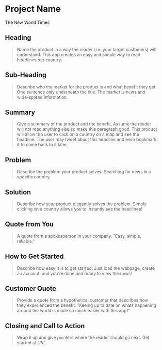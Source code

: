 # Project Name #
The New World Times

<!-- 
> This material was originally posted [here](http://www.quora.com/What-is-Amazons-approach-to-product-development-and-product-management). It is reproduced here for posterities sake.

There is an approach called "working backwards" that is widely used at Amazon. They work backwards from the customer, rather than starting with an idea for a product and trying to bolt customers onto it. While working backwards can be applied to any specific product decision, using this approach is especially important when developing new products or features.

For new initiatives a product manager typically starts by writing an internal press release announcing the finished product. The target audience for the press release is the new/updated product's customers, which can be retail customers or internal users of a tool or technology. Internal press releases are centered around the customer problem, how current solutions (internal or external) fail, and how the new product will blow away existing solutions.

If the benefits listed don't sound very interesting or exciting to customers, then perhaps they're not (and shouldn't be built). Instead, the product manager should keep iterating on the press release until they've come up with benefits that actually sound like benefits. Iterating on a press release is a lot less expensive than iterating on the product itself (and quicker!).

If the press release is more than a page and a half, it is probably too long. Keep it simple. 3-4 sentences for most paragraphs. Cut out the fat. Don't make it into a spec. You can accompany the press release with a FAQ that answers all of the other business or execution questions so the press release can stay focused on what the customer gets. My rule of thumb is that if the press release is hard to write, then the product is probably going to suck. Keep working at it until the outline for each paragraph flows. 

Oh, and I also like to write press-releases in what I call "Oprah-speak" for mainstream consumer products. Imagine you're sitting on Oprah's couch and have just explained the product to her, and then you listen as she explains it to her audience. That's "Oprah-speak", not "Geek-speak".

Once the project moves into development, the press release can be used as a touchstone; a guiding light. The product team can ask themselves, "Are we building what is in the press release?" If they find they're spending time building things that aren't in the press release (overbuilding), they need to ask themselves why. This keeps product development focused on achieving the customer benefits and not building extraneous stuff that takes longer to build, takes resources to maintain, and doesn't provide real customer benefit (at least not enough to warrant inclusion in the press release).
 -->
 
## Heading ##
  > Name the product in a way the reader (i.e. your target customers) will understand.
  This app creates an easy and simple way to read headlines per country.

## Sub-Heading ##
  > Describe who the market for the product is and what benefit they get. One sentence only underneath the title.
  The market is news and wide-spread information.

## Summary ##
  > Give a summary of the product and the benefit. Assume the reader will not read anything else so make this paragraph good.
  This product will allow the user to click on a country on a map and see the headline. The user may tweet about this headline and even bookmark it to come back to it later.

## Problem ##
  > Describe the problem your product solves.
  Searching for news in a specific country.

## Solution ##
  > Describe how your product elegantly solves the problem.
  Simply clicking on a country allows you to instantly see the headlines!

## Quote from You ##
  > A quote from a spokesperson in your company.
  "Easy, simple, reliable."

## How to Get Started ##
  > Describe how easy it is to get started.
  Just load the webpage, create an account, and you're done and ready to view the news!

## Customer Quote ##
  > Provide a quote from a hypothetical customer that describes how they experienced the benefit.
  "Keeing up to date on whats happening around the world is made so much easier with this app!"

## Closing and Call to Action ##
  > Wrap it up and give pointers where the reader should go next.
  Get started at *URL*.

